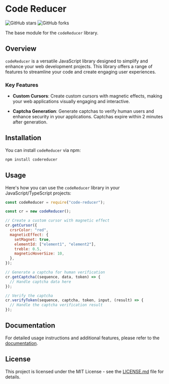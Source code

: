 # Code Reducer

![GitHub stars](https://img.shields.io/github/stars/JunaidParkar/codeReducer?style=social)
![GitHub forks](https://img.shields.io/github/forks/JunaidParkar/codeReducer?style=social)

The base module for the `codeReducer` library.

## Overview

`codeReducer` is a versatile JavaScript library designed to simplify and enhance your web development projects. This library offers a range of features to streamline your code and create engaging user experiences.

### Key Features

- **Custom Cursors**: Create custom cursors with magnetic effects, making your web applications visually engaging and interactive.

- **Captcha Generation**: Generate captchas to verify human users and enhance security in your applications. Captchas expire within 2 minutes after generation.

## Installation

You can install `codeReducer` via npm:

```bash
npm install codereducer
```

## Usage

Here's how you can use the `codeReducer` library in your JavaScript/TypeScript projects:

```javascript
const codeReducer = require("code-reducer");

const cr = new codeReducer();

// Create a custom cursor with magnetic effect
cr.getCursor({
  crsrColor: "red",
  magneticEffect: {
    setMagnet: true,
    elementId: ["element1", "element2"],
    treble: 0.5,
    magneticHoverSize: 10,
  },
});

// Generate a captcha for human verification
cr.getCaptcha((sequence, data, token) => {
  // Handle captcha data here
});

// Verify the captcha
cr.verifyToken(sequence, captcha, token, input, (result) => {
  // Handle the captcha verification result
});
```

## Documentation

For detailed usage instructions and additional features, please refer to the [documentation](https://github.com/JunaidParkar/codeReducer).

## License

This project is licensed under the MIT License - see the [LICENSE.md](LICENSE.md) file for details.
